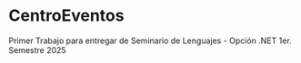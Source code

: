 # CentroEventos
Primer Trabajo para entregar de Seminario de Lenguajes - Opción .NET 1er. Semestre 2025
